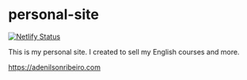 # personal-site
[![Netlify Status](https://api.netlify.com/api/v1/badges/96a30dfd-409d-486b-a792-3cc08efe2c9d/deploy-status)](https://app.netlify.com/sites/adenilsonribeiro/deploys)

This is my personal site. I created to sell my English courses and more.

https://adenilsonribeiro.com
